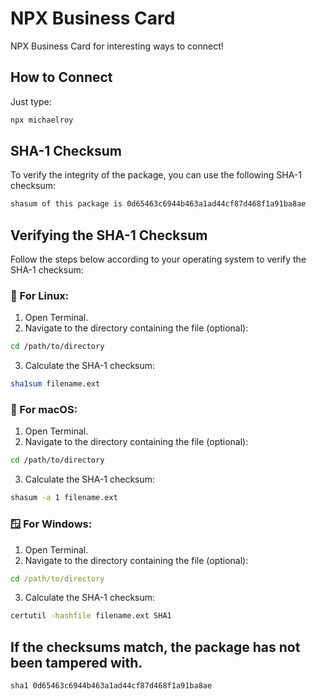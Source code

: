 # NPX Business Card

NPX Business Card for interesting ways to connect!

## How to Connect

Just type:
```bash
npx michaelroy
```

## SHA-1 Checksum

To verify the integrity of the package, you can use the following SHA-1 checksum:
```bash
shasum of this package is 0d65463c6944b463a1ad44cf87d468f1a91ba8ae
```

## Verifying the SHA-1 Checksum

Follow the steps below according to your operating system to verify the SHA-1 checksum:

### 🐧 For Linux:
1. Open Terminal.
2. Navigate to the directory containing the file (optional):
```bash
cd /path/to/directory
```

3. Calculate the SHA-1 checksum:
```bash
sha1sum filename.ext
```

### 🍏 For macOS:
1. Open Terminal.
2. Navigate to the directory containing the file (optional):
```bash
cd /path/to/directory
```

3. Calculate the SHA-1 checksum:
```bash
shasum -a 1 filename.ext
```

### 🪟 For Windows:
1. Open Terminal.
2. Navigate to the directory containing the file (optional):
```cmd
cd /path/to/directory
```

3. Calculate the SHA-1 checksum:
```cmd
certutil -hashfile filename.ext SHA1
```

## If the checksums match, the package has not been tampered with.
```bash
sha1 0d65463c6944b463a1ad44cf87d468f1a91ba8ae
```
